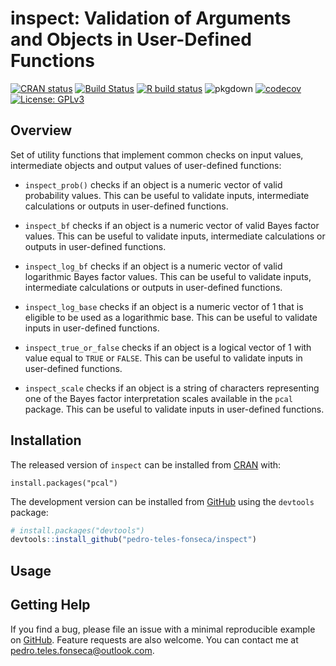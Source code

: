 
<!-- README.md is generated from README.Rmd. Please edit that file -->

# inspect: Validation of Arguments and Objects in User-Defined Functions

<!-- badges: start -->

[![CRAN
status](https://www.r-pkg.org/badges/version/inspect)](https://CRAN.R-project.org/package=inspect)
[![Build
Status](https://travis-ci.com/pedro-teles-fonseca/inspect.svg?branch=master)](https://travis-ci.com/pedro-teles-fonseca/inspect)
[![R build
status](https://github.com/pedro-teles-fonseca/inpsect/workflows/R-CMD-check/badge.svg)](https://github.com/pedro-teles-fonseca/inpsect/actions)
![pkgdown](https://github.com/pedro-teles-fonseca/inspect/workflows/pkgdown/badge.svg)
[![codecov](https://codecov.io/gh/pedro-teles-fonseca/inspect/branch/master/graph/badge.svg)](https://codecov.io/gh/pedro-teles-fonseca/inspect)
[![License:
GPLv3](https://img.shields.io/badge/License-GPLv3-blue.svg)](https://www.gnu.org/licenses/gpl-3.0)
<!-- badges: end -->

## Overview

Set of utility functions that implement common checks on input values,
intermediate objects and output values of user-defined functions:

  - `inspect_prob()` checks if an object is a numeric vector of valid
    probability values. This can be useful to validate inputs,
    intermediate calculations or outputs in user-defined functions.

  - `inspect_bf` checks if an object is a numeric vector of valid Bayes
    factor values. This can be useful to validate inputs, intermediate
    calculations or outputs in user-defined functions.

  - `inspect_log_bf` checks if an object is a numeric vector of valid
    logarithmic Bayes factor values. This can be useful to validate
    inputs, intermediate calculations or outputs in user-defined
    functions.

  - `inspect_log_base` checks if an object is a numeric vector of  1
    that is eligible to be used as a logarithmic base. This can be
    useful to validate inputs in user-defined functions.

  - `inspect_true_or_false` checks if an object is a logical vector of 
    1 with value equal to `TRUE` or `FALSE`. This can be useful to
    validate inputs in user-defined functions.

  - `inspect_scale` checks if an object is a string of characters
    representing one of the Bayes factor interpretation scales available
    in the `pcal` package. This can be useful to validate inputs in
    user-defined functions.

## Installation

The released version of `inspect` can be installed from
[CRAN](https://CRAN.R-project.org) with:

``` inspect
install.packages("pcal")
```

The development version can be installed from
[GitHub](https://github.com/) using the `devtools` package:

``` r
# install.packages("devtools")
devtools::install_github("pedro-teles-fonseca/inspect")
```

## Usage

## Getting Help

If you find a bug, please file an issue with a minimal reproducible
example on
[GitHub](https://github.com/pedro-teles-fonseca/pcal/inspect). Feature
requests are also welcome. You can contact me at
<pedro.teles.fonseca@outlook.com>.

